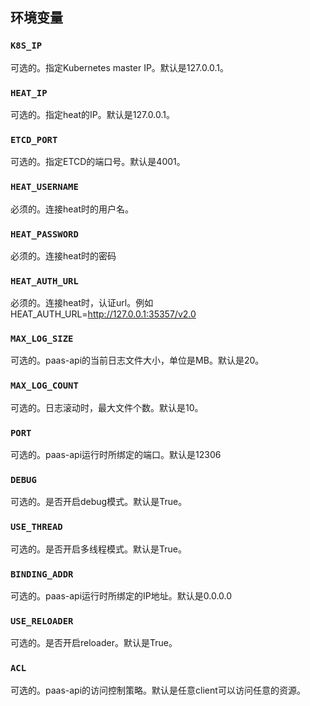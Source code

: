 ## 环境变量
### `K8S_IP`
可选的。指定Kubernetes master IP。默认是127.0.0.1。

### `HEAT_IP`
可选的。指定heat的IP。默认是127.0.0.1。

### `ETCD_PORT`
可选的。指定ETCD的端口号。默认是4001。

### `HEAT_USERNAME`
必须的。连接heat时的用户名。

### `HEAT_PASSWORD`
必须的。连接heat时的密码

### `HEAT_AUTH_URL`
必须的。连接heat时，认证url。例如HEAT_AUTH_URL=http://127.0.0.1:35357/v2.0

### `MAX_LOG_SIZE`
可选的。paas-api的当前日志文件大小，单位是MB。默认是20。

### `MAX_LOG_COUNT`
可选的。日志滚动时，最大文件个数。默认是10。

### `PORT`
可选的。paas-api运行时所绑定的端口。默认是12306

### `DEBUG`
可选的。是否开启debug模式。默认是True。

### `USE_THREAD`
可选的。是否开启多线程模式。默认是True。

### `BINDING_ADDR`
可选的。paas-api运行时所绑定的IP地址。默认是0.0.0.0

### `USE_RELOADER`
可选的。是否开启reloader。默认是True。

### `ACL`
可选的。paas-api的访问控制策略。默认是任意client可以访问任意的资源。

